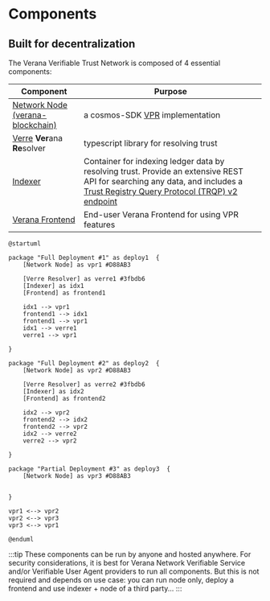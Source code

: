 # Components

## Built for decentralization

The Verana Verifiable Trust Network is composed of 4 essential components:

| **Component**   | **Purpose**                                                  |
|-----------------------|------------------------------------------------------------------|
| [Network Node (verana-blockchain)](https://github.com/verana-labs/verana-blockchain)    | a cosmos-SDK [VPR](https://verana-labs.github.io/verifiable-trust-vpr-spec/) implementation       |
| [Verre](https://github.com/verana-labs/verre) **Ver**ana **Re**solver   | typescript library for resolving trust|
| [Indexer](#)  | Container for indexing ledger data by resolving trust. Provide an extensive REST API for searching any data, and includes a [Trust Registry Query Protocol (TRQP) v2 endpoint](https://trustoverip.github.io/tswg-trust-registry-protocol/)|
| [Verana Frontend](https://github.com/verana-labs/verana-frontend)  | End-user Verana Frontend for using VPR features|

```plantuml
@startuml

package "Full Deployment #1" as deploy1  {
    [Network Node] as vpr1 #D88AB3

    [Verre Resolver] as verre1 #3fbdb6
    [Indexer] as idx1
    [Frontend] as frontend1

    idx1 --> vpr1
    frontend1 --> idx1
    frontend1 --> vpr1
    idx1 --> verre1
    verre1 --> vpr1

}

package "Full Deployment #2" as deploy2  {
    [Network Node] as vpr2 #D88AB3

    [Verre Resolver] as verre2 #3fbdb6
    [Indexer] as idx2
    [Frontend] as frontend2

    idx2 --> vpr2
    frontend2 --> idx2
    frontend2 --> vpr2
    idx2 --> verre2
    verre2 --> vpr2

}

package "Partial Deployment #3" as deploy3  {
    [Network Node] as vpr3 #D88AB3


}

vpr1 <--> vpr2
vpr2 <--> vpr3
vpr3 <--> vpr1

@enduml

```

:::tip
These components can be run by anyone and hosted anywhere. For security considerations, it is best for Verana Network Verifiable Service and/or Verifiable User Agent providers to run all components. But this is not required and depends on use case: you can run node only, deploy a frontend and use indexer + node of a third party...
:::
